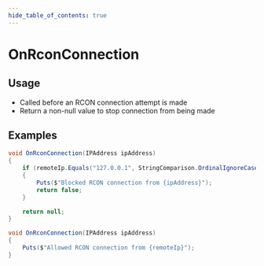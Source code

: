 ```yaml
---
hide_table_of_contents: true
---
```


# OnRconConnection

## Usage

* Called before an RCON connection attempt is made
* Return a non-null value to stop connection from being made

## Examples

```csharp title="Block and log connection attempt"
void OnRconConnection(IPAddress ipAddress)
{
    if (remoteIp.Equals("127.0.0.1", StringComparison.OrdinalIgnoreCase))
    {
        Puts($"Blocked RCON connection from {ipAddress}");
        return false;
    }

    return null;
}
```

```csharp title="Allow and log connection attempt"
void OnRconConnection(IPAddress ipAddress)
{
    Puts($"Allowed RCON connection from {remoteIp}");
}
```

